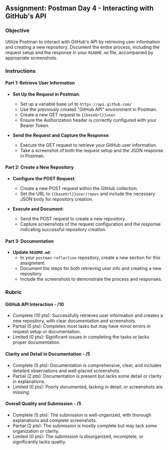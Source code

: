 ## Assignment: Postman Day 4 - Interacting with GitHub's API

### Objective

Utilize Postman to interact with GitHub's API by retrieving user information and creating a new repository. Document the entire process, including the request setup and the response in your `README.md` file, accompanied by appropriate screenshots.

### Instructions

#### Part 1: Retrieve User Information

- **Set Up the Request in Postman**:

  - Set up a variable base url to `https://api.github.com/`
  - Use the previously created "GitHub API" environment in Postman.
  - Create a new GET request to `{{baseUrl}}user`.
  - Ensure the Authorization header is correctly configured with your Bearer Token.

- **Send the Request and Capture the Response**:
  - Execute the GET request to retrieve your GitHub user information.
  - Take a screenshot of both the request setup and the JSON response in Postman.

#### Part 2: Create a New Repository

- **Configure the POST Request**:

  - Create a new POST request within the GitHub collection.
  - Set the URL to `{{baseUrl}}user/repos` and include the necessary JSON body for repository creation.

- **Execute and Document**:
  - Send the POST request to create a new repository.
  - Capture screenshots of the request configuration and the response indicating successful repository creation.

#### Part 3: Documentation

- **Update `README.md`**:
  - In your `postman-reflection` repository, create a new section for this assignment.
  - Document the steps for both retrieving user info and creating a new repository.
  - Include the screenshots to demonstrate the process and responses.

### Rubric

#### GitHub API Interaction - /10

- Complete (10 pts): Successfully retrieves user information and creates a new repository, with clear documentation and screenshots.
- Partial (5 pts): Completes most tasks but may have minor errors in request setup or documentation.
- Limited (0 pts): Significant issues in completing the tasks or lacks proper documentation.

#### Clarity and Detail in Documentation - /5

- Complete (5 pts): Documentation is comprehensive, clear, and includes detailed observations and well-placed screenshots.
- Partial (2 pts): Documentation is present but lacks some detail or clarity in explanations.
- Limited (0 pts): Poorly documented, lacking in detail, or screenshots are missing.

#### Overall Quality and Submission - /5

- Complete (5 pts): The submission is well-organized, with thorough explanations and complete screenshots.
- Partial (2 pts): The submission is mostly complete but may lack some organization or clarity.
- Limited (0 pts): The submission is disorganized, incomplete, or significantly lacks quality.
